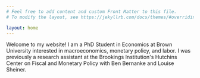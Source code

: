 ```yaml
---
# Feel free to add content and custom Front Matter to this file.
# To modify the layout, see https://jekyllrb.com/docs/themes/#overriding-theme-defaults

layout: home
---
```


Welcome to my website! I am a PhD Student in Economics at Brown University interested in macroeconomics, monetary policy, and labor. I was previously a research assistant at the Brookings Institution's Hutchins Center on Fiscal and Monetary Policy with Ben Bernanke and Louise Sheiner.
